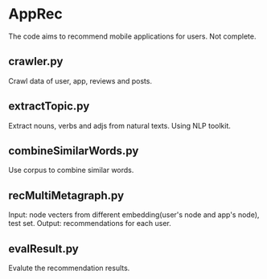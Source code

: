 # AppRec

The code aims to recommend mobile applications for users. 
Not complete. 


## crawler.py
Crawl data of user, app, reviews and posts.

## extractTopic.py
Extract nouns, verbs and adjs from natural texts.
Using NLP toolkit.

## combineSimilarWords.py
Use corpus to combine similar words.

## recMultiMetagraph.py
Input: node vecters from different embedding(user's node and app's node), test set.
Output: recommendations for each user.

## evalResult.py
Evalute the recommendation results.


